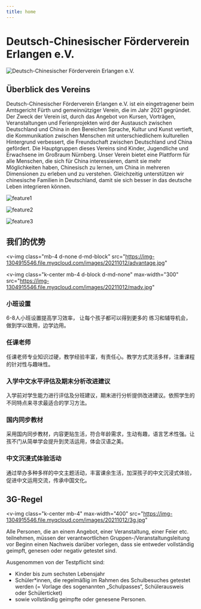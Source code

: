 ```yaml
---
title: home
---
```


# Deutsch-Chinesischer Förderverein Erlangen e.V.

![Deutsch-Chinesischer Förderverein Erlangen e.V.](https://img-1304915546.file.myqcloud.com/images/20211012/banner.jpg)

## Überblick des Vereins

Deutsch-Chinesischer Förderverein Erlangen e.V. ist ein eingetragener beim Amtsgericht Fürth und gemeinnütziger Verein, die im Jahr 2021 gegründet. Der Zweck der Verein ist, durch das Angebot von Kursen, Vorträgen, Veranstaltungen und Ferienprojekten wird der Austausch zwischen Deutschland und China in den Bereichen Sprache, Kultur und Kunst vertieft, die Kommunikation zwischen Menschen mit unterschiedlichem kulturellen Hintergrund verbessert, die Freundschaft zwischen Deutschland und China gefördert. Die Hauptgruppen dieses Vereins sind Kinder, Jugendliche und Erwachsene im Großraum Nürnberg. Unser Verein bietet eine Plattform für alle Menschen, die sich für China interessieren, damit sie mehr Möglichkeiten haben, Chinesisch zu lernen, um China in mehreren Dimensionen zu erleben und zu verstehen. Gleichzeitig unterstützen wir chinesische Familien in Deutschland, damit sie sich besser in das deutsche Leben integrieren können.

<section class="v-imgresponse-3 mb-4">

![feature1](https://img-1304915546.file.myqcloud.com/images/20210530/feature1.png)

![feature2](https://img-1304915546.file.myqcloud.com/images/20210530/feature2.png)

![feature3](https://img-1304915546.file.myqcloud.com/images/20210530/feature3.png)

</section>

## 我们的优势

<v-img
  class="mb-4 d-none d-md-block"
  src="https://img-1304915546.file.myqcloud.com/images/20211012/advantage.jpg"
></v-img>

<v-img
  class="k-center mb-4 d-block d-md-none"
  max-width="300"
  src="https://img-1304915546.file.myqcloud.com/images/20211012/madv.jpg"
></v-img>

<div class="mb-4 d-block d-md-none">
  <h3>小班设置</h3>
  <p>6-8人小班设置提高学习效率， 让每个孩子都可以得到更多的 练习和辅导机会，做到学以致用，边学边用。</p>
  <h3>任课老师</h3>
  <p>任课老师专业知识过硬，教学经验丰富，有责任心。教学方式灵活多样，注重课程的针对性与趣味性。</p>
  <h3>入学中文水平评估及期末分析改进建议</h3>
  <p>入学前对学生能力进行评估及分班建议，期末进行分析提供改进建议。依照学生的不同特点来寻求最适合的学习方法。</p>
  <h3>国内同步教材</h3>
  <p>采用国内同步教材，内容更贴生活，符合年龄需求，生动有趣，语言艺术性强。让孩不门从简单学会提升到灵活运用，体会汉语之美。</p>
  <h3>中文沉浸式体验活动</h3>
  <p>通过举办多种多样的中文主题活动，丰富课余生活，加深孩子的中文沉浸式体验，促进中文运用交流，传承中国文化。</p>
</div>

## 3G-Regel

<v-img
  class="k-center mb-4"
  max-width="400"
  src="https://img-1304915546.file.myqcloud.com/images/20211012/3g.jpg"
></v-img>

Alle Personen, die an einem Angebot, einer Veranstaltung, einer Feier etc. teilnehmen, müssen der verantwortlichen Gruppen-/Veranstaltungsleitung vor Beginn einen Nachweis darüber vorlegen, dass sie entweder vollständig geimpft, genesen oder negativ getestet sind.

Ausgenommen von der Testpflicht sind:

- Kinder bis zum sechsten Lebensjahr
- Schüler*innen, die regelmäßig im Rahmen des Schulbesuches getestet werden (= Vorlage des sogenannten „Schulpasses“, Schülerausweis oder Schülerticket)
- sowie vollständig geimpfte oder genesene Personen.
